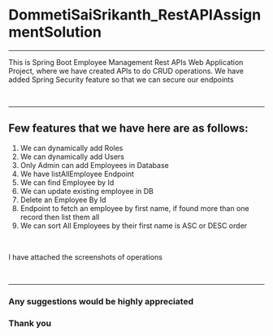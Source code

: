# DommetiSaiSrikanth_RestAPIAssignmentSolution
<hr>
<p>This is Spring Boot Employee Management Rest APIs Web Application Project, where we have created APIs to do CRUD operations. We have added Spring Security feature so that we can secure our endpoints</p>
<br>
<hr>
<h2> Few features that we have here are as follows: </h2>
<ol>
    <li>We can dynamically add Roles</li>
    <li>We can dynamically add Users</li>
    <li>Only Admin can add Employees in Database</li>
    <li>We have listAllEmployee Endpoint</li>
    <li>We can find Employee by Id</li>
    <li>We can update existing employee in DB</li>
    <li>Delete an Employee By Id</li>
    <li>Endpoint to fetch an employee by first name, if found more than one record then list them all</li>
    <li>We can sort All Employees by their first name is ASC or DESC order</li>
</ol>
<br>
<p>I have attached the screenshots of operations</p>
<br>
<hr>
<h3> Any suggestions would be highly appreciated </h3>
<h3> Thank you </h3>
